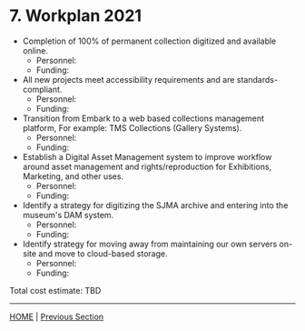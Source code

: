 # 7. Workplan 2021

* Completion of 100% of permanent collection digitized and available online.
  - Personnel:
  - Funding:
* All new projects meet accessibility requirements and are standards-compliant.
  - Personnel:
  - Funding:
* Transition from Embark to a web based collections management platform, For example: TMS Collections (Gallery Systems).
  - Personnel:
  - Funding:
* Establish a Digital Asset Management system to improve workflow around asset management and rights/reproduction for Exhibitions, Marketing, and other uses.
  - Personnel:
  - Funding:
* Identify a strategy for digitizing the SJMA archive and entering into the museum's DAM system.
  - Personnel:
  - Funding:
* Identify strategy for moving away from maintaining our own servers on-site and move to cloud-based storage.
  - Personnel:
  - Funding:
  
Total cost estimate: TBD

-----

[HOME](index.md) | [Previous Section](08_WorkPlan_2021.md)
